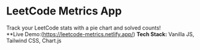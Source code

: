 # LeetCode Metrics App  
Track your LeetCode stats with a pie chart and solved counts!  
**Live Demo:(https://leetcode-metrics.netlify.app/)
**Tech Stack:** Vanilla JS, Tailwind CSS, Chart.js  
